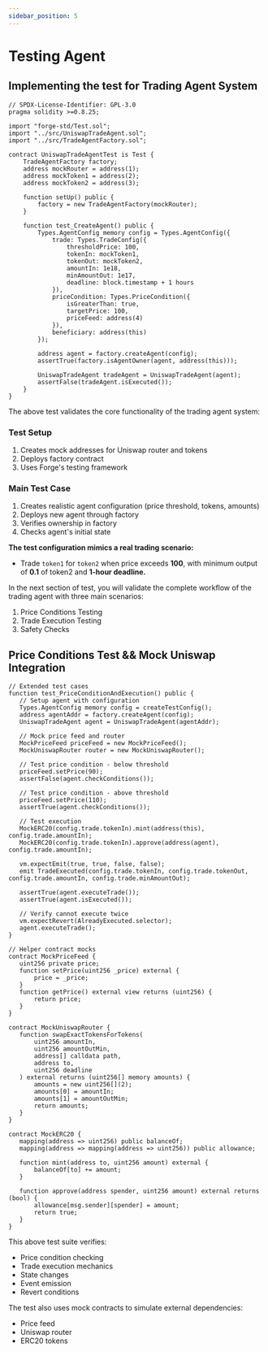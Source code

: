 ```yaml
---
sidebar_position: 5
---
```


# Testing Agent

## Implementing the test for Trading Agent System

```solidity
// SPDX-License-Identifier: GPL-3.0
pragma solidity >=0.8.25;

import "forge-std/Test.sol";
import "../src/UniswapTradeAgent.sol";
import "../src/TradeAgentFactory.sol";

contract UniswapTradeAgentTest is Test {
    TradeAgentFactory factory;
    address mockRouter = address(1);
    address mockToken1 = address(2);
    address mockToken2 = address(3);
    
    function setUp() public {
        factory = new TradeAgentFactory(mockRouter);
    }
    
    function test_CreateAgent() public {
        Types.AgentConfig memory config = Types.AgentConfig({
            trade: Types.TradeConfig({
                thresholdPrice: 100,
                tokenIn: mockToken1,
                tokenOut: mockToken2,
                amountIn: 1e18,
                minAmountOut: 1e17,
                deadline: block.timestamp + 1 hours
            }),
            priceCondition: Types.PriceCondition({
                isGreaterThan: true,
                targetPrice: 100,
                priceFeed: address(4)
            }),
            beneficiary: address(this)
        });
        
        address agent = factory.createAgent(config);
        assertTrue(factory.isAgentOwner(agent, address(this)));
        
        UniswapTradeAgent tradeAgent = UniswapTradeAgent(agent);
        assertFalse(tradeAgent.isExecuted());
    }
}
```

The above test validates the core functionality of the trading agent system:

### Test Setup

1. Creates mock addresses for Uniswap router and tokens
2. Deploys factory contract
3. Uses Forge's testing framework

### Main Test Case

1. Creates realistic agent configuration (price threshold, tokens, amounts)
2. Deploys new agent through factory
3. Verifies ownership in factory
4. Checks agent's initial state

**The test configuration mimics a real trading scenario:**

- Trade `token1` for `token2` when price exceeds **100**, with minimum output of **0.1** of token2 and **1-hour deadline.**

In the next section of test, you will validate the complete workflow of the trading agent with three main scenarios:

1. Price Conditions Testing
2. Trade Execution Testing
3. Safety Checks

## Price Conditions Test && Mock Uniswap Integration

```solidity
// Extended test cases
function test_PriceConditionAndExecution() public {
   // Setup agent with configuration
   Types.AgentConfig memory config = createTestConfig();
   address agentAddr = factory.createAgent(config);
   UniswapTradeAgent agent = UniswapTradeAgent(agentAddr);

   // Mock price feed and router
   MockPriceFeed priceFeed = new MockPriceFeed();
   MockUniswapRouter router = new MockUniswapRouter();
   
   // Test price condition - below threshold
   priceFeed.setPrice(90);
   assertFalse(agent.checkConditions());

   // Test price condition - above threshold 
   priceFeed.setPrice(110);
   assertTrue(agent.checkConditions());

   // Test execution
   MockERC20(config.trade.tokenIn).mint(address(this), config.trade.amountIn);
   MockERC20(config.trade.tokenIn).approve(address(agent), config.trade.amountIn);

   vm.expectEmit(true, true, false, false);
   emit TradeExecuted(config.trade.tokenIn, config.trade.tokenOut, config.trade.amountIn, config.trade.minAmountOut);
   
   assertTrue(agent.executeTrade());
   assertTrue(agent.isExecuted());

   // Verify cannot execute twice
   vm.expectRevert(AlreadyExecuted.selector);
   agent.executeTrade();
}

// Helper contract mocks
contract MockPriceFeed {
   uint256 private price;
   function setPrice(uint256 _price) external {
       price = _price;
   }
   function getPrice() external view returns (uint256) {
       return price;
   }
}

contract MockUniswapRouter {
   function swapExactTokensForTokens(
       uint256 amountIn,
       uint256 amountOutMin,
       address[] calldata path,
       address to,
       uint256 deadline
   ) external returns (uint256[] memory amounts) {
       amounts = new uint256[](2);
       amounts[0] = amountIn;
       amounts[1] = amountOutMin;
       return amounts;
   }
}

contract MockERC20 {
   mapping(address => uint256) public balanceOf;
   mapping(address => mapping(address => uint256)) public allowance;

   function mint(address to, uint256 amount) external {
       balanceOf[to] += amount;
   }

   function approve(address spender, uint256 amount) external returns (bool) {
       allowance[msg.sender][spender] = amount;
       return true;
   }
}
```

This above test suite verifies:

- Price condition checking
- Trade execution mechanics
- State changes
- Event emission
- Revert conditions

The test also uses mock contracts to simulate external dependencies:

- Price feed
- Uniswap router
- ERC20 tokens
